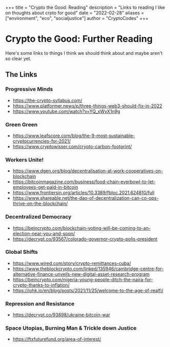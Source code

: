 +++
title = "Crypto the Good: Reading"
description = "Links to reading I like on thoughts about crpto for good"
date = "2022-02-28"
aliases = ["environment", "eco", "socialjustice"]
author = "CryptoCodes"
+++
# Crypto the Good: Further Reading #
Here's some links to things I think we should think about and maybe aren't so clear yet.

## The Links ##

### Progressive Minds ###
- https://the-crypto-syllabus.com/
- https://www.platformer.news/p/three-things-web3-should-fix-in-2022
- https://www.youtube.com/watch?v=YQ_xWvX1n9g

### Green Green ###
- https://www.leafscore.com/blog/the-9-most-sustainable-cryptocurrencies-for-2021/
- https://www.cryptowisser.com/crypto-carbon-footprint/

### Workers Unite! ###
- https://www.dgen.org/blog/decentralisation-at-work-cooperatives-on-blockchain
- https://bitcoinmagazine.com/business/food-chain-everbowl-to-let-employees-get-paid-in-bitcoin
- https://www.frontiersin.org/articles/10.3389/fbloc.2021.624810/full
- https://www.shareable.net/the-dao-of-decentralization-can-co-ops-thrive-on-the-blockchain/

### Decentralized Democracy ###
- https://beincrypto.com/blockchain-voting-will-be-coming-to-an-election-near-you-and-soon/
- https://decrypt.co/93567/colorado-governor-crypto-polis-president

### Global Shifts ###
- https://www.wired.com/story/crypto-remittances-cuba/
- https://www.theblockcrypto.com/linked/135946/cambridge-centre-for-alternative-finance-unveils-new-digital-asset-research-program
- https://beincrypto.com/nigeria-young-people-ditch-the-naira-for-crypto-thanks-to-inflation/
- https://iohk.io/en/blog/posts/2021/11/25/welcome-to-the-age-of-realfi/

### Repression and Resistance ###
- https://decrypt.co/93898/ukraine-bitcoin-war

### Space Utopias, Burning Man & Trickle down Justice ###
- https://ftxfuturefund.org/area-of-interest/
